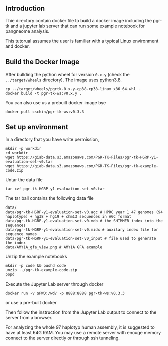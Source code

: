 
## Introduction

Thie directory contain docker file to build a docker image including the
pgr-tk and a jupyter lab server that can run some example notebook for
pangneome analysis.

This tutorual assumes the user is familiar with a typical Linux environment and docker.

## Build the Docker Image

After bullding the python wheel for version `0.x.y` (check the `../target/wheels` directory).
The image uses python3.8.
 
```
cp ../target/wheels/pgrtk-0.x.y-cp38-cp38-linux_x86_64.whl .
docker build -t pgr-tk-ws:v0.x.y .
```

You can also use us a prebuilt docker image bye

```
docker pull cschin/pgr-tk-ws:v0.3.3
```


## Set up environment 

In a directory that you have write permission,

```
mkdir -p workdir
cd workdir
wget https://giab-data.s3.amazonaws.com/PGR-TK-Files/pgr-tk-HGRP-y1-evaluation-set-v0.tar
wget https://giab-data.s3.amazonaws.com/PGR-TK-Files/pgr-tk-example-code.zip
```

Untar the data file
```
tar xvf pgr-tk-HGRP-y1-evaluation-set-v0.tar
```

The tar ball contains the following data file  

```
data/
data/pgr-tk-HGRP-y1-evaluation-set-v0.agc # HPRC year 1 47 genomes (94 haplotype) + hg38 + hg19 + chm13 sequences in AGC format
data/pgr-tk-HGRP-y1-evaluation-set-v0.mdb # the SHIMMER index into the sequences 
data/pgr-tk-HGRP-y1-evaluation-set-v0.midx # auxilary index file for sequence names
data/pgr-tk-HGRP-y1-evaluation-set-v0_input # file used to generate the index 
data/AMY1A_gfa_view.png # AMY1A GFA example
```

Unzip the example notebooks

```
mkdir -p code && pushd code
unzip ../pgr-tk-example-code.zip
popd
```

Execute the Jupyter Lab server through docker

```
docker run -v $PWD:/wd/ -p 8888:8888 pgr-tk-ws:v0.3.3
```

or use a pre-built docker

Then follow the instruction from the Jupyter Lab output to connect to
the server from a browser.

For analyzing the whole 97 haplotyp human assembly, it is suggested
to have at least 64G RAM. You may use a remote server with enouge memory
connect to the server directly or through ssh tunneling.






